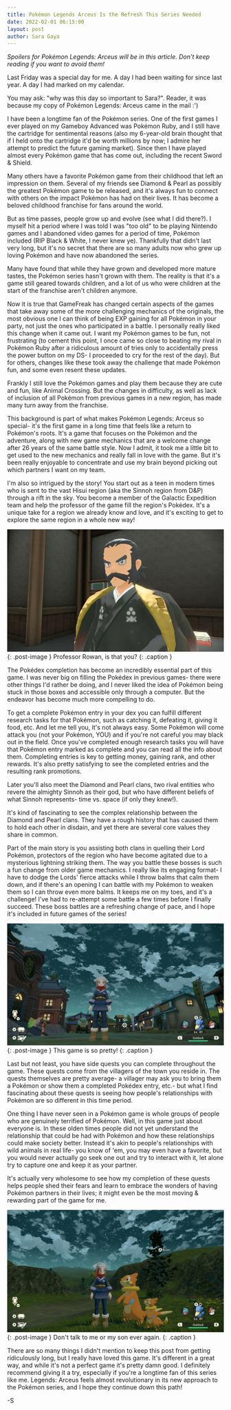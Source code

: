 ```yaml
---
title: Pokémon Legends Arceus Is the Refresh This Series Needed
date: 2022-02-01 06:15:00
layout: post
author: Sara Gaya
---
```


_Spoilers for Pokémon Legends: Arceus will be in this article. Don't keep reading if you want to avoid them!_

Last Friday was a special day for me. A day I had been waiting for since last year. A day I had marked on my calendar.

You may ask: "why was this day so important to Sara?". Reader, it was because my copy of Pokémon Legends: Arceus came in the mail :')

I have been a longtime fan of the Pokémon series. One of the first games I ever played on my Gameboy Advanced was Pokémon Ruby, and I still have the cartridge for sentimental reasons (also my 6-year-old brain thought that if I held onto the cartridge it'd be worth millions by now; I admire her attempt to predict the future gaming market). Since then I have played almost every Pokémon game that has come out, including the recent Sword & Shield.

Many others have a favorite Pokémon game from their childhood that left an impression on them. Several of my friends see Diamond & Pearl as possibly the greatest Pokémon game to be released, and it's always fun to connect with others on the impact Pokémon has had on their lives. It has become a beloved childhood franchise for fans around the world.

But as time passes, people grow up and evolve (see what I did there?). I myself hit a period where I was told I was "too old" to be playing Nintendo games and I abandoned video games for a period of time, Pokémon included (RIP Black & White, I never knew ye). Thankfully that didn't last very long, but it's no secret that there are so many adults now who grew up loving Pokémon and have now abandoned the series.

Many have found that while they have grown and developed more mature tastes, the Pokémon series hasn't grown with them. The reality is that it's a game still geared towards children, and a lot of us who were children at the start of the franchise aren't children anymore.

Now it is true that GameFreak has changed certain aspects of the games that take away some of the more challenging mechanics of the originals, the most obvious one I can think of being EXP gaining for all Pokémon in your party, not just the ones who participated in a battle. I personally really liked this change when it came out. I want my Pokémon games to be fun, not frustrating (to cement this point, I once came so close to beating my rival in Pokémon Ruby after a ridiculous amount of tries only to accidentally press the power button on my DS- I proceeded to cry for the rest of the day). But for others, changes like these took away the challenge that made Pokémon fun, and some even resent these updates.

Frankly I still love the Pokémon games and play them because they are cute and fun, like Animal Crossing. But the changes in difficulty, as well as lack of inclusion of all Pokémon from previous games in a new region, has made many turn away from the franchise.

This background is part of what makes Pokémon Legends: Arceus so special- it's the first game in a long time that feels like a return to Pokémon's roots. It's a game that focuses on the Pokémon and the adventure, along with new game mechanics that are a welcome change after 26 years of the same battle style. Now I admit, it took me a little bit to get used to the new mechanics and really fall in love with the game. But it's been really enjoyable to concentrate and use my brain beyond picking out which partners I want on my team.

I'm also so intrigued by the story! You start out as a teen in modern times who is sent to the vast Hisui region (aka the Sinnoh region from D&P) through a rift in the sky. You become a member of the Galactic Expedition team and help the professor of the game fill the region's Pokédex. It's a unique take for a region we already know and love, and it's exciting to get to explore the same region in a whole new way!

![Professor Rowan, is that you?](/assets/images/post_images/arceus_3.jpeg){: .post-image }
Professor Rowan, is that you?
{: .caption }

The Pokédex completion has become an incredibly essential part of this game. I was never big on filling the Pokédex in previous games- there were other things I'd rather be doing, and I never liked the idea of Pokémon being stuck in those boxes and accessible only through a computer. But the endeavor has become much more compelling to do.

To get a complete Pokémon entry in your dex you can fulfill different research tasks for that Pokémon, such as catching it, defeating it, giving it food, etc. And let me tell you, it's not always easy. Some Pokémon will come attack you (not your Pokémon, YOU) and if you're not careful you may black out in the field. Once you've completed enough research tasks you will have that Pokémon entry marked as complete and you can read all the info about them. Completing entries is key to getting money, gaining rank, and other rewards. It's also pretty satisfying to see the completed entries and the resulting rank promotions.

Later you'll also meet the Diamond and Pearl clans, two rival entities who revere the almighty Sinnoh as their god, but who have different beliefs of what Sinnoh represents- time vs. space (if only they knew!).

It's kind of fascinating to see the complex relationship between the Diamond and Pearl clans. They have a rough history that has caused them to hold each other in disdain, and yet there are several core values they share in common.

Part of the main story is you assisting both clans in quelling their Lord Pokémon, protectors of the region who have become agitated due to a mysterious lightning striking them. The way you battle these bosses is such a fun change from older game mechanics. I really like its engaging format- I have to dodge the Lords' fierce attacks while I throw balms that calm them down, and if there's an opening I can battle with my Pokémon to weaken them so I can throw even more balms. It keeps me on my toes, and it's a challenge! I've had to re-attempt some battle a few times before I finally succeed. These boss battles are a refreshing change of pace, and I hope it's included in future games of the series!

![this game is so pretty!](/assets/images/post_images/arceus_2.JPG){: .post-image }
This game is so pretty!
{: .caption }

Last but not least, you have side quests you can complete throughout the game. These quests come from the villagers of the town you reside in. The quests themselves are pretty average- a villager may ask you to bring them a Pokémon or show them a completed Pokédex entry, etc.- but what I find fascinating about these quests is seeing how people's relationships with Pokémon are so different in this time period.

One thing I have never seen in a Pokémon game is whole groups of people who are genuinely terrified of Pokémon. Well, in this game just about everyone is. In these olden times people did not yet understand the relationship that could be had with Pokémon and how these relationships could make society better. Instead it's akin to people's relationships with wild animals in real life- you know of 'em, you may even have a favorite, but you would never actually go seek one out and try to interact with it, let alone try to capture one and keep it as your partner.

It's actually very wholesome to see how my completion of these quests helps people shed their fears and learn to embrace the wonders of having Pokémon partners in their lives; it might even be the most moving & rewarding part of the game for me.

![don't talk to me or my son ever again](/assets/images/post_images/arceus_1.JPG){: .post-image }
Don't talk to me or my son ever again.
{: .caption }

There are so many things I didn't mention to keep this post from getting ridiculously long, but I really have loved this game. It's different in a great way, and while it's not a perfect game it's pretty damn good. I definitely recommend giving it a try, especially if you're a longtime fan of this series like me. Legends: Arceus feels almost revolutionary in its new approach to the Pokémon series, and I hope they continue down this path!

-S
